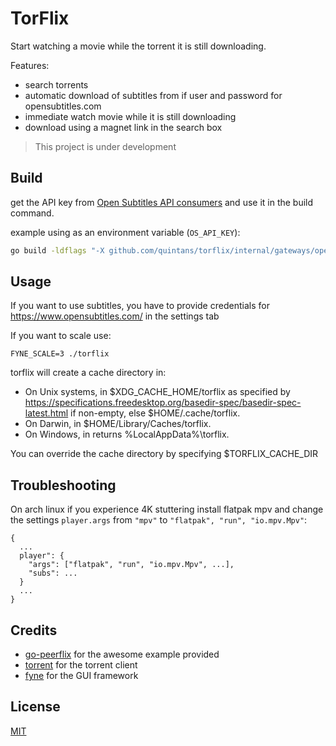 # TorFlix
Start watching a movie while the torrent it is still downloading.

Features:
- search torrents
- automatic download of subtitles from if user and password for opensubtitles.com
- immediate watch movie while it is still downloading
- download using a magnet link in the search box

> This project is under development

## Build

get the API key from [Open Subtitles API consumers](https://www.opensubtitles.com/en/consumers) and use it in the build command. 

example using as an environment variable (`OS_API_KEY`):

```bash
go build -ldflags "-X github.com/quintans/torflix/internal/gateways/opensubtitles.apiKey=$OS_API_KEY" -o ./builds/ .
```

## Usage
If you want to use subtitles, you have to provide credentials for https://www.opensubtitles.com/ in the settings tab

If you want to scale use:
```dh
FYNE_SCALE=3 ./torflix
```

torflix will create a cache directory in:
- On Unix systems, in $XDG_CACHE_HOME/torflix as specified by
https://specifications.freedesktop.org/basedir-spec/basedir-spec-latest.html if
non-empty, else $HOME/.cache/torflix.
- On Darwin, in $HOME/Library/Caches/torflix.
- On Windows, in returns %LocalAppData%\torflix.

You can override the cache directory by specifying $TORFLIX_CACHE_DIR

## Troubleshooting

On arch linux if you experience 4K stuttering install flatpak mpv and change the settings `player.args` from `"mpv"` to `"flatpak", "run", "io.mpv.Mpv"`:

```
{
  ...
  player": {
    "args": ["flatpak", "run", "io.mpv.Mpv", ...],
    "subs": ...
  }
  ...
} 
```

## Credits
- [go-peerflix](https://github.com/Sioro-Neoku/go-peerflix) for the awesome example provided
- [torrent](https://github.com/anacrolix/torrent) for the torrent client
- [fyne](https://fyne.io/) for the GUI framework

## License
[MIT](https://raw.githubusercontent.com/quintans/torflix/master/LICENSE)
